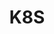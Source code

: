 ---
title: "K8S"
color: "#004be0"
background: "transparent"
description: k8s is an abbreviation of Kubernetes, is an open-source system for automating deployment, scaling, and management of containerized applications.
logo: ""
---